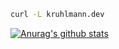 ```sh
curl -L kruhlmann.dev
```

[![Anurag's github stats](https://github-readme-stats.vercel.app/api?username=kruhlmann)](https://github.com/kruhlmann)
